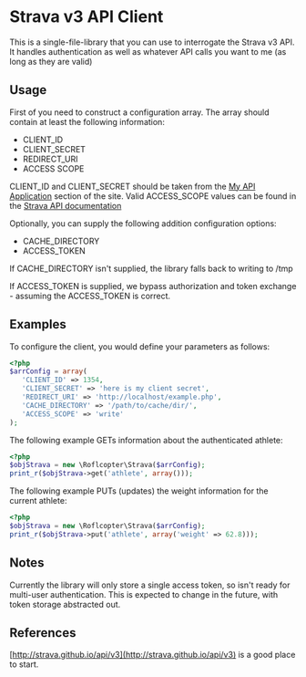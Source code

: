 # Strava v3 API Client

This is a single-file-library that you can use to interrogate the Strava v3 API. It handles authentication as well as whatever API calls you want to me (as long as they are valid)

## Usage

First of you need to construct a configuration array. The array should contain at least the following information:

* CLIENT_ID
* CLIENT_SECRET
* REDIRECT_URI
* ACCESS SCOPE

CLIENT_ID and CLIENT_SECRET should be taken from the [My API Application](https://www.strava.com/settings/api) section of the site. Valid ACCESS_SCOPE values can be found in the [Strava API documentation](http://strava.github.io/api/v3/oauth/)

Optionally, you can supply the following addition configuration options:

* CACHE_DIRECTORY
* ACCESS_TOKEN

If CACHE_DIRECTORY isn't supplied, the library falls back to writing to /tmp

If ACCESS_TOKEN is supplied, we bypass authorization and token exchange - assuming the ACCESS_TOKEN is correct.

## Examples

To configure the client, you would define your parameters as follows:

```php
<?php
$arrConfig = array(
   'CLIENT_ID' => 1354,
   'CLIENT_SECRET' => 'here is my client secret',
   'REDIRECT_URI' => 'http://localhost/example.php',
   'CACHE_DIRECTORY' => '/path/to/cache/dir/',
   'ACCESS_SCOPE' => 'write'
);
```

The following example GETs information about the authenticated athlete:

```php
<?php
$objStrava = new \Roflcopter\Strava($arrConfig);
print_r($objStrava->get('athlete', array()));
```

The following example PUTs (updates) the weight information for the current athlete:

```php
<?php
$objStrava = new \Roflcopter\Strava($arrConfig);
print_r($objStrava->put('athlete', array('weight' => 62.8)));
```

## Notes

Currently the library will only store a single access token, so isn't ready for multi-user authentication. This is expected to change in the future, with token storage abstracted out.

## References

[http://strava.github.io/api/v3](http://strava.github.io/api/v3) is a good place to start.
